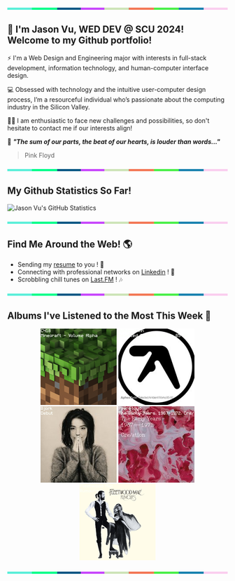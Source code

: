 <img src="./.github/workflows/banner_strip.png" width="100%" height="5px">

## 👋 I'm Jason Vu, WED DEV @ SCU 2024! Welcome to my Github portfolio! 

⚡ I'm a Web Design and Engineering major with interests in full-stack development, information technology, and human-computer interface design.

💻 Obsessed with technology and the intuitive user-computer design process, I’m a resourceful individual who’s passionate about the computing industry in the Silicon Valley.

🙋‍♂️ I am enthusiastic to face new challenges and possibilities, so don't hesitate to contact me if our interests align!

🤝 ***"The sum of our parts, the beat of our hearts, is louder than words..."***
> Pink Floyd

<img src="./.github/workflows/banner_strip.png" width="100%" height="5px">

## My Github Statistics So Far!
![Jason Vu's GitHub Statistics](https://github-readme-stats.vercel.app/api?username=JAVAB3ANS&show_icons=true)

<img src="./.github/workflows/banner_strip.png" width="100%" height="5px">

## Find Me Around the Web! 🌎
- Sending my [resume](https://javab3ans.github.io/pdfs/resume.pdf) to you ! 📝
- Connecting with professional networks on [Linkedin](https://www.linkedin.com/in/jason-anh-vu/) ! 💼  
- Scrobbling chill tunes on [Last.FM](https://www.last.fm/user/JAVA9620) ! 🎶

<img src="./.github/workflows/banner_strip.png" width="100%" height="5px">

## Albums I've Listened to the Most This Week 🎹 

<!-- lastfm -->
<p align="center"><a href="https://www.last.fm/music/C418/Minecraft+-+Volume+Alpha"><img src="./album-covers-finished/album-cover_final_0.png" title="C418 - Minecraft - Volume Alpha"></a> <a href="https://www.last.fm/music/Aphex+Twin/Selected+Ambient+Works+85-92"><img src="./album-covers-finished/album-cover_final_1.png" title="Aphex Twin - Selected Ambient Works 85-92"></a> <a href="https://www.last.fm/music/Bj%C3%B6rk/Debut"><img src="./album-covers-finished/album-cover_final_2.png" title="Björk - Debut"></a> <a href="https://www.last.fm/music/Pink+Floyd/The+Early+Years,+1967-1972,+Cre%2Fation"><img src="./album-covers-finished/album-cover_final_3.png" title="Pink Floyd - The Early Years, 1967-1972, Cre/ation"></a> <a href="https://www.last.fm/music/Fleetwood+Mac/Rumours"><img src="./album-covers-finished/album-cover_final_4.png" title="Fleetwood Mac - Rumours"></a> </p>

<img src="./.github/workflows/banner_strip.png" width="100%" height="5px">
